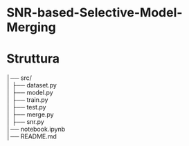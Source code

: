 # SNR-based-Selective-Model-Merging

# Struttura
│── src/ <br>
│ ├── dataset.py<br>
│ ├── model.py <br>
│ ├── train.py<br>
│ ├── test.py<br>
│ ├── merge.py<br>
│ ├── snr.py<br>
│── notebook.ipynb<br>
│── README.md<br>
